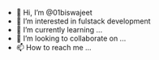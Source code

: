 - 👋 Hi, I’m @01biswajeet
- 👀 I’m interested in fulstack development
- 🌱 I’m currently learning ...
- 💞️ I’m looking to collaborate on ...
- 📫 How to reach me ...

<!---
01biswajeet/01biswajeet is a ✨ special ✨ repository because its `README.md` (this file) appears on your GitHub profile.
You can click the Preview link to take a look at your changes.
--->
